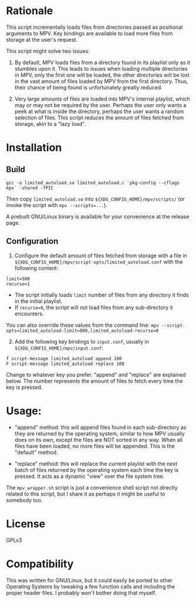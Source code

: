 # Rationale

This script incrementally loads files from directories passed as positional arguments to MPV.
Key bindings are available to load more files from storage at the user's request.

This script might solve two issues:

1. By default, MPV loads files from a directory found in its playlist only as it stumbles upon it. This leads to issues when loading multiple directories in MPV, only the first one will be loaded, the other directories will be lost in the vast amount of files loaded by MPV from the first directory. Thus, their chance of being found is unfortunately greatly reduced.

2. Very large amounts of files are loaded into MPV's internal playlist, which may or may not be required by the user. Perhaps the user only wants a peek at what is inside the directory, perhaps the user wants a random selection of files. This script reduces the amount of files fetched from storage, akin to a "lazy load".

# Installation

## Build

```
gcc -o limited_autoload.so limited_autoload.c `pkg-config --cflags mpv` -shared -fPIC
```

Then copy `limited_autoload.so` into `${XDG_CONFIG_HOME}/mpv/scripts/` (or invoke the script with `mpv --scripts=...`).

A prebuilt GNU/Linux binary is available for your convenience at the release page.

## Configuration

1. Configure the default amount of files fetched from storage with a file in `${XDG_CONFIG_HOME}/mpv/script-opts/limited_autoload.conf` with the following content:
```
limit=500
recurse=1
````
* The script initially loads `limit` number of files from any directory it finds in the initial playlist.
* If `recurse=0`, the script will not load files from any sub-directory it encounters.

You can also override these values from the command line: `mpv --script-opts=limited_autoload-limit=800,limited_autoload-recurse=0`

2. Add the following key bindings to `input.conf`, usually in `${XDG_CONFIG_HOME}/mpv/input.conf`:
```
f script-message limited_autoload append 100
F script-message limited_autoload replace 100
```
Change to whatever key you prefer.
"append" and "replace" are explained below.
The number represents the amount of files to fetch every time the key is pressed.

# Usage:

* "append" method: this will append files found in each sub-directory as they are returned by the operating system, similar to how MPV usually does on its own, except the files are NOT sorted in any way. When all files have been loaded, no more files will be appended. This is the "default" method.

* "replace" method: this will replace the current playlist with the next batch of files returned by the operating system each time the key is pressed. It acts as a dynamic "view" over the file system tree.

The `mpv_wrapper.sh` script is just a convenience shell script not directly related to this script, but I share it as perhaps it might be useful to somebody too.

# License

GPLv3

# Compatibility

This was written for GNU/Linux, but it could easily be ported to other Operating Systems by tweaking a few function calls and including the proper header files. I probably won't bother doing that myself.